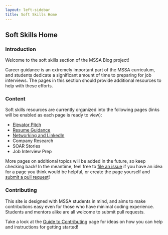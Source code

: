 ```yaml
---
layout: left-sidebar
title: Soft Skills Home
---
```


## Soft Skills Home

### Introduction

Welcome to the soft skills section of the MSSA Blog project!

Career guidance is an extremely important part of the MSSA curriculum, and students dedicate a significant amount of time to preparing for job interviews.  The pages in this section should provide additional resources to help with these efforts.

### Content

Soft skills resources are currently organized into the following pages (links will be enabled as each page is ready to view):

* [Elevator Pitch](https://mssablog.github.io/soft-skills/elevator-pitch.html)
* [Resume Guidance](https://mssablog.github.io/soft-skills/resume-guidance.html)
* [Networking and LinkedIn](https://mssablog.github.io/soft-skills/networking-and-linkedin.html)
* Company Research
* SOAR Stories
* Job Interview Prep

More pages on additional topics will be added in the future, so keep checking back!  In the meantime, feel free to [file an issue](https://github.com/mssablog/mssablog.github.io/issues) if you have an idea for a page you think would be helpful, or create the page yourself and [submit a pull request](https://mssablog.github.io/contributing.html)!

### Contributing

This site is designed with MSSA students in mind, and aims to make contributions easy even for those who have minimal coding experience.  Students and mentors alike are all welcome to submit pull requests.

Take a look at the [Guide to Contributing](https://mssablog.github.io/contributing.html) page for ideas on how you can help and instructions for getting started!
